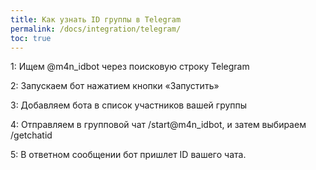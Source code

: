 ```yaml
---
title: Как узнать ID группы в Telegram
permalink: /docs/integration/telegram/
toc: true
---
```


1: Ищем @m4n_idbot через поисковую строку Telegram

2: Запускаем бот нажатием кнопки «Запустить»

3: Добавляем бота в список участников вашей группы

4: Отправляем в групповой чат /start@m4n_idbot, и затем выбираем /getchatid

5: В ответном сообщении бот пришлет ID вашего чата.
